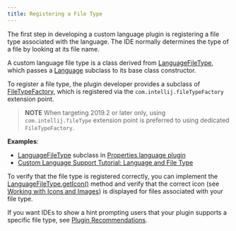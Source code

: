 ```yaml
---
title: Registering a File Type
---
```


The first step in developing a custom language plugin is registering a file type associated with the language.
The IDE normally determines the type of a file by looking at its file name.

A custom language file type is a class derived from
[LanguageFileType](upsource:///platform/core-api/src/com/intellij/openapi/fileTypes/LanguageFileType.java),
which passes a
[Language](upsource:///platform/core-api/src/com/intellij/lang/Language.java)
subclass to its base class constructor.

To register a file type, the plugin developer provides a subclass of
[FileTypeFactory](upsource:///platform/platform-api/src/com/intellij/openapi/fileTypes/FileTypeFactory.java), which is registered via the `com.intellij.fileTypeFactory` extension point.
> **NOTE** When targeting 2019.2 or later only, using `com.intellij.fileType` extension point is preferred to using dedicated `FileTypeFactory`.

**Examples**:
- [LanguageFileType](upsource:///platform/core-api/src/com/intellij/openapi/fileTypes/LanguageFileType.java)
subclass in
[Properties language plugin](upsource:///plugins/properties/properties-psi-api/src/com/intellij/lang/properties/PropertiesFileType.java)
- [Custom Language Support Tutorial: Language and File Type](/tutorials/custom_language_support/language_and_filetype.md)

To verify that the file type is registered correctly, you can implement the
[LanguageFileType.getIcon()](upsource:///platform/core-api/src/com/intellij/openapi/fileTypes/LanguageFileType.java)
method and verify that the correct icon (see [Working with Icons and Images](/reference_guide/work_with_icons_and_images.md)) is displayed for files associated with your file type.

If you want IDEs to show a hint prompting users that your plugin supports a specific file type, see [Plugin Recommendations](https://plugins.jetbrains.com/docs/marketplace/intellij-plugin-recommendations.html).
